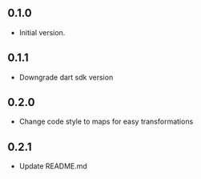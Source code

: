 ## 0.1.0

- Initial version.

## 0.1.1

- Downgrade dart sdk version

## 0.2.0

- Change code style to maps for easy transformations

## 0.2.1

- Update README.md
